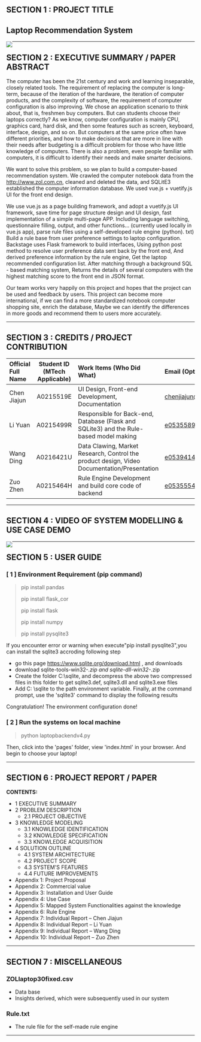 ﻿## SECTION 1 : PROJECT TITLE
## Laptop Recommendation System

<img src="SystemCode/frondend source code/dist/read1.jpg"
     style="float: left; margin-right: 0px;" />

---

## SECTION 2 : EXECUTIVE SUMMARY / PAPER ABSTRACT

The computer has been the 21st century and work and learning inseparable, closely related tools. The requirement of replacing the computer is long-term, because of the iteration of the hardware, the iteration of computer products, and the complexity of software, the requirement of computer configuration is also improving. We chose an application scenario to think about, that is, freshmen buy computers. But can students choose their laptops correctly? As we know, computer configuration is mainly CPU, graphics card, hard disk, and then some features such as screen, keyboard, interface, design, and so on. But computers at the same price often have different priorities, and how to make decisions that are more in line with their needs after budgeting is a difficult problem for those who have little knowledge of computers. There is also a problem, even people familiar with computers, it is difficult to identify their needs and make smarter decisions.


We want to solve this problem, so we plan to build a computer-based recommendation system. We crawled the computer notebook data from the http://www.zol.com.cn, cleaned and deleted the data, and SQLitE3 established the computer information database. We used vue.js + vuetify.js UI for the front end design.


We use vue.js as a page building framework, and adopt a vuetify.js UI framework, save time for page structure design and UI design, fast implementation of a simple multi-page APP. Including language switching, questionnaire filling, output, and other functions... (currently used locally in vue.js app), parse rule files using a self-developed rule engine (python). txt) Build a rule base from user preference settings to laptop configuration. Backstage uses Flask framework to build interfaces, Using python post method to resolve user preference data sent back by the front end, And derived preference information by the rule engine, Get the laptop recommended configuration list. After matching through a background SQL - based matching system, Returns the details of several computers with the highest matching score to the front end in JSON format.

Our team works very happily on this project and hopes that the project can be used and feedback by users. This project can become more international, if we can find a more standardized notebook computer shopping site, enrich the database, Maybe we can identify the differences in more goods and recommend them to users more accurately.

---

## SECTION 3 : CREDITS / PROJECT CONTRIBUTION

| Official Full Name  | Student ID (MTech Applicable)  | Work Items (Who Did What) | Email (Optional) |
| :------------ |:---------------:| :-----| :-----|
| Chen Jiajun | A0215519E | UI Design, Front-end Development, Documentation | chenjiajun@u.nus.edu |
| Li Yuan | A0215499R | Responsible for Back-end, Database (Flask and SQLite3) and the Rule-based model making | e0535589@u.nus.edu |
| Wang Ding | A0216421U | Data Clawing, Market Research, Control the product design, Video Documentation/Presentation | e0539414@u.nus.edu |
| Zuo Zhen           | A0215464H | Rule Engine Development and build core code of backend | e0535554@u.nus.edu |

---

## SECTION 4 : VIDEO OF SYSTEM MODELLING & USE CASE DEMO

<img src="SystemCode/frondend source code/dist/read2.jpg"
     style="float: left; margin-right: 0px;" />

---

## SECTION 5 : USER GUIDE

### [ 1 ] Environment Requirement (pip command)

> pip install pandas
>
> pip install flask_cor
>
> pip install flask
>
> pip install numpy
>
> pip install pysqlite3

If you encounter error or warning when execute"pip install pysqlite3",you can install the sqlite3 accroding following step

- go this page https://www.sqlite.org/download.html , and downloads
- download sqlite-tools-win32-*.zip and sqlite-dll-win32-*.zip
- Create the folder C:\sqlite, and decompress the above two compressed files in this folder to get sqlite3.def, sqlite3.dll and sqlite3.exe files
- Add C: \sqlite to the path environment variable. Finally, at the command prompt, use the 'sqlite3' command to display the following results

Congratulation! The environment configuration done!

### [ 2 ] Run the systems on local machine

> python laptopbackendv4.py

Then, click into the 'pages' folder, view 'index.html' in your browser. And begin to choose your laptop!

---
## SECTION 6 : PROJECT REPORT / PAPER

**CONTENTS:**

- 1 EXECUTIVE SUMMARY
- 2 PROBLEM DESCRIPTION
	- 2.1 PROJECT OBJECTIVE
- 3 KNOWLEDGE MODELING
  - 3.1 KNOWLEDGE IDENTIFICATION
  - 3.2 KNOWLEDGE SPECIFICATION
  - 3.3 KNOWLEDGE ACQUISITION
- 4 SOLUTION OUTLINE
  - 4.1 SYSTEM ARCHITECTURE
  - 4.2 PROJECT SCOPE
  - 4.3 SYSTEM'S FEATURES
  - 4.4 FUTURE IMPROVEMENTS
- Appendix 1: Project Proposal
- Appendix 2: Commercial value
- Appendix 3: Installation and User Guide
- Appendix 4: Use Case
- Appendix 5: Mapped System Functionalities against the knowledge
- Appendix 6: Rule Engine
- Appendix 7: Individual Report – Chen Jiajun
- Appendix 8: Individual Report – Li Yuan
- Appendix 9: Individual Report – Wang Ding
- Appendix 10: Individual Report – Zuo Zhen

---
## SECTION 7 : MISCELLANEOUS

### ZOLlaptop30fixed.csv
* Data base
* Insights derived, which were subsequently used in our system

### Rule.txt

- The rule file for the self-made rule engine

---



